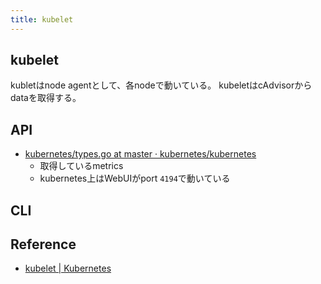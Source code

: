 ```yaml
---
title: kubelet
---
```


## kubelet
kubletはnode agentとして、各nodeで動いている。
kubeletはcAdvisorからdataを取得する。


## API
* [kubernetes/types.go at master · kubernetes/kubernetes](https://github.com/kubernetes/kubernetes/blob/master/pkg/kubelet/apis/stats/v1alpha1/types.go#L32)
    * 取得しているmetrics
    * kubernetes上はWebUIがport `4194`で動いている


## CLI


## Reference
* [kubelet | Kubernetes](https://kubernetes.io/docs/reference/generated/kubelet/)

